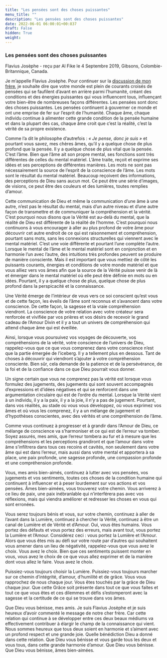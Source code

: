```yaml
---
title: "Les pensées sont des choses puissantes"
menu_title: ""
description: "Les pensées sont des choses puissantes"
date: 2022-06-01 06:00:01+00:837
draft: False
hidden: True
weight:
---
```

### Les pensées sont des choses puissantes

Flavius Josèphe - reçu par Al Fike le 4 Septembre 2019, Gibsons, Colombie-Britannique, Canada.

Je m’appelle Flavius Josèphe. Pour continuer sur la [discussion de mon frère](/fr-contemporary-messages/fr-contemporary-messages-by-date-order/fr-contemporary-messages-2019/fr-2019-9-4-1-jw-yogananda/), je souhaite dire que votre monde est plein de courants croisés de pensées qui se faufilent d’avant en arrière parmi l’humanité, créant des conditions et des énergies puissantes qui vous influencent tous, influençant votre bien-être de nombreuses façons différentes. Les pensées sont donc des choses puissantes. Les pensées continuent à gouverner ce monde et ont une emprise de fer sur l’esprit de l’humanité. Chaque âme, chaque individu continue à alimenter cette grande condition de la pensée humaine et dans la plupart des cas, chaque âme croit que c’est la réalité, c’est la vérité de sa propre existence.

Comme l’a dit le philosophe d’autrefois : *« Je pense, donc je suis »* et pourtant vous savez, mes chères âmes, qu’il y a quelque chose de plus profond que la pensée. Il y a quelque chose de plus vital que la pensée. C’est l’âme. Bien que l’âme ait son propre mental, ses fonctions sont très différentes de celles du mental matériel. L’âme traite, reçoit et exprime ses idées et ses perceptions de différentes manières. Les mots ne sont pas nécessairement la source de l’esprit de la conscience de l’âme. Les mots sont le résultat du mental matériel. Beaucoup reçoivent des informations, des perceptions de Dieu sans aucun mot. Ce peut être une série d’images, de visions, ce peut être des couleurs et des lumières, toutes remplies d’amour.

Cette communication de Dieu et même la communication d’une âme à une autre, n’est pas le résultat du mental, mais d’un autre niveau et d’une autre façon de transmettre et de communiquer la compréhension et la vérité. C’est pourquoi nous disons que la Vérité est au-delà du mental, que la réalité de Dieu est différente de la réalité de l’homme. C’est pourquoi nous continuons à vous encourager à aller au plus profond de votre âme pour découvrir cet autre endroit de ce qui est raisonnement et compréhension, pourtant sans mots, sans les connexions structurelles qui viennent avec le mental matériel. C’est une voie différente et pourtant l’une complète l’autre. Lorsque le mental de l’âme et le mental matériel sont en conjonction et en harmonie l’un avec l’autre, des intuitions très profondes peuvent se produire de manière consciente. Mais il est important que vous mettiez de côté les puissants courants, énergies et conditions de votre monde matériel et que vous alliez vers vos âmes afin que la source de la Vérité puisse venir de là et émerger dans le mental matériel où elle peut être définie en mots ou en idées. Pourtant, il y a quelque chose de plus, quelque chose de plus profond dans la perspicacité et la connaissance.

Une Vérité émerge de l’intérieur de vous vers ce soi conscient qu’est vous et de cette façon, les éveils de l’âme sont reconnus et s’avancent dans votre conscience. De cette façon, la sagesse et la vraie compréhension viendront. La conscience de votre relation avec votre créateur sera renforcée et vivifiée par vos prières et vos désirs de recevoir le grand cadeau de l’Amour Divin et il y a tout un univers de compréhension qui attend chaque âme qui est éveillée.

Ainsi, lorsque vous poursuivez vos voyages de découverte, vos compréhensions de la vérité, votre conscience de l’univers de Dieu, rappelez-vous que ce que vous comprenez dans votre conscience n’est que la partie émergée de l’iceberg. Il y a tellement plus en dessous. Tant de choses à découvrir qui viendront s’ajouter à votre compréhension consciente. Bien sûr, cela demande de la patience et de la persévérance, de la foi et de la confiance dans ce que Dieu pourrait vous donner.

Un signe certain que vous ne comprenez pas la vérité est lorsque vous formulez des jugements, des jugements qui sont souvent accompagnés d’expressions et d’idées négatives et qui se renforcent dans une argumentation circulaire qui est de l’ordre du mental. Lorsque la Vérité vient à un individu, il y a la paix, il y a la joie, il n’y a pas de jugement. Pourtant, dans vos réalités, au stade où vous vous développez, où vous exprimez vos âmes et où vous les comprenez, il y a un mélange de jugement et d’hypothèses conscientes, avec des vérités et une compréhension de l’âme.

Comme vous continuez à progresser et à grandir dans l’Amour de Dieu, ce mélange de conscience va s’harmoniser et ce qui est de l’erreur va tomber. Soyez assurés, mes amis, que l’erreur tombera au fur et à mesure que les compréhensions et les perceptions grandiront et que l’amour dans votre âme s’infiltrera dans tous ces recoins et cavités, non seulement dans votre âme qui est dans l’erreur, mais aussi dans votre mental et apportera à sa place, une paix profonde, une sagesse profonde, une compassion profonde et une compréhension profonde.

Vous, mes amis bien-aimés, continuez à lutter avec vos pensées, vos jugements et vos sentiments, toutes ces choses de la condition humaine qui continuent à influencer et à peser lourdement sur vos actions et vos pensées. Âmes bien-aimées, vous trouverez votre chemin. Vous arriverez à ce lieu de paix, une paix inébranlable qui n’interférera pas avec vos réflexions, mais qui viendra améliorer et redresser les choses en vous qui sont erronées.

Vous serez toujours bénis et vous, sur votre chemin, continuez à aller de l’avant dans la Lumière, continuez à chercher la Vérité, continuez à être un canal de Lumière et de Vérité et d’Amour. Oui, vous êtes humains. Vous portez des défauts et vous portez des erreurs, mais avant tout, vous portez la Lumière et l’Amour. Considérez ceci : vous portez la Lumière et l’Amour. Alors que vous êtes mis au défi sur votre route par d’autres qui souhaitent vous amener dans un lieu de négativité, rappelez-vous que vous avez le choix. Vous avez le choix. Bien que ces sentiments puissent monter en vous, vous avez le choix de ce que vous allez exprimer et de la manière dont vous allez le faire. Vous avez le choix.

Puissiez-vous toujours choisir la Lumière. Puissiez-vous toujours marcher sur ce chemin d’intégrité, d’amour, d’humilité et de grâce. Vous vous rapprochez de nous chaque jour. Vous êtes touchés par la grâce de Dieu chaque jour. Que cette Grâce soit présente dans tout ce que vous faites et tout ce que vous êtes et ces dilemmes et défis s’estomperont avec la sagesse et la certitude de ce qui se trouve dans vos âmes.

Que Dieu vous bénisse, mes amis. Je suis Flavius Josèphe et je suis heureux d’avoir commenté le message de notre cher frère. Car cette relation qui continue à se développer entre ces deux beaux médiums va effectivement contribuer à élargir le champ de la connaissance qui vient. Nous sommes heureux que tous deux soient en harmonie et s’aiment avec un profond respect et une grande joie. Quelle bénédiction Dieu a donné dans cette relation. Que Dieu vous bénisse et vous garde tous les deux et vous tous, dans cette grande harmonie d’amour. Que Dieu vous bénisse. Que Dieu vous bénisse, âmes bien-aimées.
